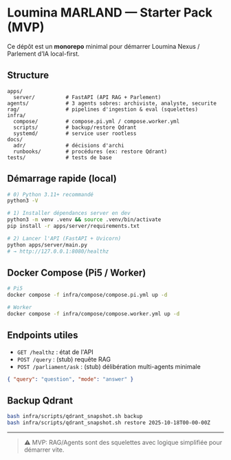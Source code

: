 # Loumina MARLAND — Starter Pack (MVP)

Ce dépôt est un **monorepo** minimal pour démarrer Loumina Nexus / Parlement d’IA local-first.

## Structure
```
apps/
  server/          # FastAPI (API RAG + Parlement)
agents/            # 3 agents sobres: archiviste, analyste, securite
rag/               # pipelines d'ingestion & eval (squelettes)
infra/
  compose/         # compose.pi.yml / compose.worker.yml
  scripts/         # backup/restore Qdrant
  systemd/         # service user rootless
docs/
  adr/             # décisions d'archi
  runbooks/        # procédures (ex: restore Qdrant)
tests/             # tests de base
```

## Démarrage rapide (local)
```bash
# 0) Python 3.11+ recommandé
python3 -V

# 1) Installer dépendances server en dev
python3 -m venv .venv && source .venv/bin/activate
pip install -r apps/server/requirements.txt

# 2) Lancer l'API (FastAPI + Uvicorn)
python apps/server/main.py
# → http://127.0.0.1:8080/healthz
```

## Docker Compose (Pi5 / Worker)
```bash
# Pi5
docker compose -f infra/compose/compose.pi.yml up -d

# Worker
docker compose -f infra/compose/compose.worker.yml up -d
```

## Endpoints utiles
- `GET /healthz` : état de l'API
- `POST /query` : (stub) requête RAG
- `POST /parliament/ask` : (stub) délibération multi-agents minimale
```json
{ "query": "question", "mode": "answer" }
```

## Backup Qdrant
```bash
bash infra/scripts/qdrant_snapshot.sh backup
bash infra/scripts/qdrant_snapshot.sh restore 2025-10-18T00-00-00Z
```

---
> ⚠️ MVP: RAG/Agents sont des squelettes avec logique simplifiée pour démarrer vite.
